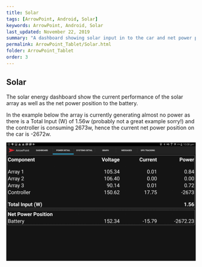 ```yaml
---
title: Solar
tags: [ArrowPoint, Android, Solar]
keywords: ArrowPoint, Android, Solar
last_updated: November 22, 2019
summary: "A dashboard showing solar input in to the car and net power position for the vehicle"
permalink: ArrowPoint_Tablet/Solar.html
folder: ArrowPoint_Tablet
order: 3
---
```


## Solar
The solar energy dashboard show the current performance of the solar array as well as the net power position to the battery.

In the example below the array is currently generating almost no power as there is a Total Input (W) of 1.56w (probably not a great example sorry!) and the controller is consuming 2673w, hence the current net power position on the car is -2672w.

![Example of the Arrowpoint Solar Dashboard](/images/android_solar.png)
